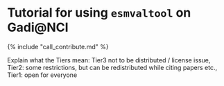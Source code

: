# Tutorial for using `esmvaltool` on Gadi@NCI

{% include "call_contribute.md" %}

Explain what the Tiers mean: Tier3 not to be distributed / license issue, Tier2: some restrictions, but can be redistributed while citing papers etc., Tier1: open for everyone